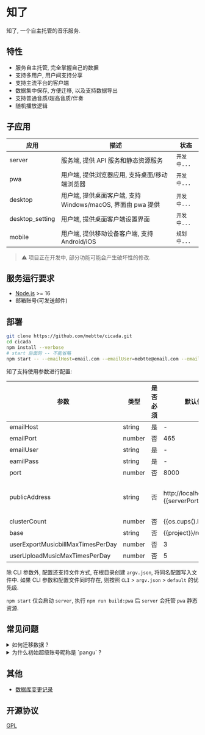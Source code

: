 # 知了

知了, 一个自主托管的音乐服务.

## 特性

- 服务自主托管, 完全掌握自己的数据
- 支持多用户, 用户间支持分享
- 支持主流平台的客户端
- 数据集中保存, 方便迁移, 以及支持数据导出
- 支持普通音质/超高音质/伴奏
- 随机播放逻辑

## 子应用

| 应用            | 描述                                                        | 状态        |
| --------------- | ----------------------------------------------------------- | ----------- |
| server          | 服务端, 提供 API 服务和静态资源服务                         | `开发中...` |
| pwa             | 用户端, 提供浏览器应用, 支持桌面/移动端浏览器               | `开发中...` |
| desktop         | 用户端, 提供桌面客户端, 支持 Windows/macOS, 界面由 pwa 提供 | `开发中...` |
| desktop_setting | 用户端, 提供桌面客户端设置界面                              | `开发中...` |
| mobile          | 用户端, 提供移动设备客户端, 支持 Android/iOS                | `规划中...` |

> ⚠️ 项目正在开发中, 部分功能可能会产生破坏性的修改.

## 服务运行要求

- [Node.js](https://nodejs.org) >= 16
- 邮箱账号(可发送邮件)

## 部署

```sh
git clone https://github.com/mebtte/cicada.git
cd cicada
npm install --verbose
# start 后面的 -- 不能省略
npm start -- --emailHost=email.com --emailUser=mebtte@email.com --emailPass=secret
```

知了支持使用参数进行配置:

| 参数                              | 类型   | 是否必须 | 默认值                          | 描述                                                                |
| --------------------------------- | ------ | -------- | ------------------------------- | ------------------------------------------------------------------- |
| emailHost                         | string | 是       | -                               | 发信邮箱域名                                                        |
| emailPort                         | number | 否       | 465                             | 发信邮箱端口                                                        |
| emailUser                         | string | 是       | -                               | 发信邮箱账号                                                        |
| eamilPass                         | string | 是       | -                               | 发信邮箱密码                                                        |
| port                              | number | 否       | 8000                            | 提供服务的端口                                                      |
| publicAddress                     | string | 否       | http://localhost:{{serverPort}} | **实际**暴露服务的地址, 比如通过 https://cicada.mebtte.com 暴露服务 |
| clusterCount                      | number | 否       | {{os.cups().length}}            | 服务进程数量                                                        |
| base                              | string | 否       | {{project}}/resources           | 数据存放目录                                                        |
| userExportMusicbillMaxTimesPerDay | number | 否       | 3                               | 用户每天导出乐单最大次数                                            |
| userUploadMusicMaxTimesPerDay     | number | 否       | 5                               | 用户每天上传音乐最大次数                                            |

除 CLI 参数外, 配置还支持文件方式, 在根目录创建 `argv.json`, 将同名配置写入文件中. 如果 CLI 参数和配置文件同时存在, 则按照 `CLI` > `argv.json` > `default` 的优先级.

`npm start` 仅会启动 `server`, 执行 `npm run build:pwa` 后 `server` 会托管 `pwa` 静态资源.

## 常见问题

<details>
  <summary>如何迁移数据 ?</summary>

知了所有数据都位于 `base` 目录下, 将 `base` 目录复制或者移动即可完成迁移.

</details>

<details>
  <summary>为什么初始超级账号昵称是 `pangu` ?</summary>

`pangu` === `盘古`.

</details>

## 其他

- [数据库变更记录](./db_changelog.md)

## 开源协议

[GPL](./license)
